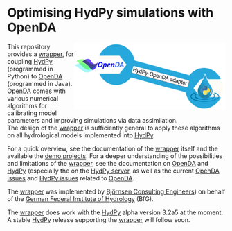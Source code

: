 
# Optimising HydPy simulations with OpenDA

<img src="logo.png" align="right" width="350">

This repository provides a [wrapper](extensions/HydPyOpenDABBModelWrapper), 
for coupling [HydPy](https://github.com/hydpy-dev/hydpy) (programmed
in Python) to [OpenDA](http://openda.org/) (programmed in Java).
[OpenDA](http://openda.org/) comes with various numerical algorithms for 
calibrating model parameters and improving simulations via data assimilation.  
The design of the [wrapper](extensions/HydPyOpenDABBModelWrapper) is 
sufficiently general to apply these algorithms on all hydrological models 
implemented into [HydPy](https://github.com/hydpy-dev/hydpy).

For a quick overview, see the documentation of the 
[wrapper](extensions/HydPyOpenDABBModelWrapper) itself and the available
the [demo projects](demos).  For a deeper understanding of the possibilities
and limitations of the [wrapper](extensions/HydPyOpenDABBModelWrapper),
see the documentation on [OpenDA](http://openda.org/) and 
[HydPy](https://github.com/hydpy-dev/hydpy) (especially the on the
[HydPy server](https://hydpy-dev.github.io/hydpy/master/servertools.html), as 
well  as the current [OpenDA issues](https://github.com/hydpy-dev/OpenDA/issues)
and [HydPy issues](https://github.com/hydpy-dev/hydpy/issues) related to
[OpenDA](http://openda.org/).

The [wrapper](extensions/HydPyOpenDABBModelWrapper) was implemented
by [Björnsen Consulting Engineers](https://www.bjoernsen.de/index.php?id=bjoernsen&L=2))
on behalf of the [German Federal Institute of Hydrology](https://www.bafg.de/EN/Home/homepage_en_node.html) 
(BfG).

The [wrapper](extensions/HydPyOpenDABBModelWrapper) does work with the
[HydPy](https://github.com/hydpy-dev/hydpy) alpha version 3.2a5 at the moment.
A stable [HydPy](https://github.com/hydpy-dev/hydpy) release supporting
the [wrapper](extensions/HydPyOpenDABBModelWrapper) will follow soon.
